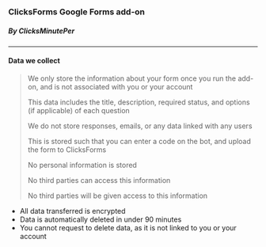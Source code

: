 ### ClicksForms Google Forms add-on
##### By ClicksMinutePer

-----

#### Data we collect 
> We only store the information about your form once you run the add-on, and is not associated with you or your account
>
> This data includes the title, description, required status, and options (if applicable) of each question
>
> We do not store responses, emails, or any data linked with any users
> 
> This is stored such that you can enter a code on the bot, and upload the form to ClicksForms
> 
> No personal information is stored
> 
> No third parties can access this information
>
> No third parties will be given access to this information


- All data transferred is encrypted
- Data is automatically deleted in under 90 minutes
- You cannot request to delete data, as it is not linked to you or your account

